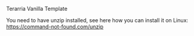 Terarria Vanilla Template

You need to have unzip installed, see here how you can install it on Linux: https://command-not-found.com/unzip
